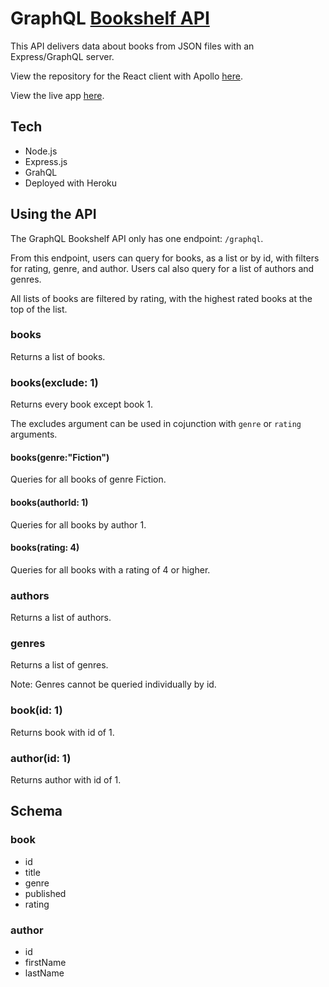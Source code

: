 # GraphQL [Bookshelf API](https://bookshelf-orcin.vercel.app/)

This API delivers data about books from JSON files with an Express/GraphQL server.

View the repository for the React client with Apollo [here](https://github.com/Rachanastasia/graphql-bookshelf-client).

View the live app [here](https://bookshelf-orcin.vercel.app/).

## Tech

- Node.js
- Express.js
- GrahQL
- Deployed with Heroku

## Using the API

The GraphQL Bookshelf API only has one endpoint: `/graphql`.

From this endpoint, users can query for books, as a list or by id, with filters for rating, genre, and author. Users cal also query for a list of authors and genres.

All lists of books are filtered by rating, with the highest rated books at the top of the list.

### books

Returns a list of books.

### books(exclude: 1)

Returns every book except book 1.

The excludes argument can be used in cojunction with `genre` or `rating` arguments.

#### books(genre:"Fiction")

Queries for all books of genre Fiction.

#### books(authorId: 1)

Queries for all books by author 1.

#### books(rating: 4)

Queries for all books with a rating of 4 or higher.

### authors

Returns a list of authors.

### genres

Returns a list of genres.

Note: Genres cannot be queried individually by id.

### book(id: 1)

Returns book with id of 1.

### author(id: 1)

Returns author with id of 1.

## Schema

### book

- id
- title
- genre
- published
- rating

### author

- id
- firstName
- lastName
